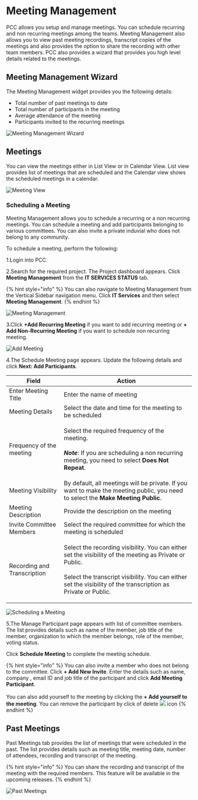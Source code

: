 # Meeting Management

PCC allows you setup and manage meetings. You can schedule recurring and non recurring meetings among the teams. Meeting Management also allows you to view past meeting recordings, transcript copies of the meetings and also provides the option to share the recording with other team members. PCC also provides a wizard that provides you high level details related to the meetings.

## Meeting Management Wizard

The Meeting Management widget provides you the following details:

* Total number of past meetings to date
* Total number of participants in the meeting
* Average attendance of the meeting
* Participants invited to the recurring meetings

![Meeting Management Wizard](../../.gitbook/assets/MMWizarrd.png)

## Meetings

You can view the meetings either in List View or in Calendar View. List view provides list of meetings that are scheduled and the Calendar view shows the scheduled meetings in a calendar.

![Meeting View](<../../.gitbook/assets/Meeting View.gif>)

### Scheduling a Meeting

Meeting Management allows you to schedule a recurring or a non recurring meetings. You can schedule a meeting and add participants belonging to various committees. You can also invite a private induvial who does not belong to any community.

To schedule a meeting, perform the following:

1.Login into PCC.

2.Search for the required project. The Project dashboard appears. Click **Meeting Management** from the **IT SERVICES STATUS** tab.

{% hint style="info" %}
You can also navigate to Meeting Management from the Vertical Sidebar navigation menu. Click **IT Services** and then select **Meeting Management**.
{% endhint %}

![Meeting Management](../../.gitbook/assets/MM.png)

3.Click **+Add Recurring Meeting** if you want to add recurring meeting or **+ Add Non-Recurring Meeting** if you want to schedule non recurring meeting.

![Add Meeting](../../.gitbook/assets/Rec\&NonRec.png)

4.The Schedule Meeting page appears. Update the following details and click **Next: Add Participants**.

| Field                       | Action                                                                                                                                                                                                                               |
| --------------------------- | ------------------------------------------------------------------------------------------------------------------------------------------------------------------------------------------------------------------------------------ |
| Enter Meeting Title         | Enter the name of meeting                                                                                                                                                                                                            |
| Meeting Details             | Select the date and time for the meeting to be scheduled                                                                                                                                                                             |
| Frequency of the meeting    | <p>Select the required frequency of the meeting.<br><br><em><strong>Note</strong></em>: If you are scheduling a non recurring meeting, you need to select <strong>Does Not Repeat</strong>.</p>                                      |
| Meeting Visibility          | By default, all meetings will be private. If you want to make the meeting public, you need to select the **Make Meeting Public**.                                                                                                    |
| Meeting Description         | Provide the description on the meeting                                                                                                                                                                                               |
| Invite Committee Members    | Select the required committee for which the meeting is scheduled                                                                                                                                                                     |
| Recording and Transcription | <p>Select the recording visibility. You can either set the visibility of the meeting as Private or Public.<br><br>Select the transcript visibility. You can either set the visibility of the transcription as Private or Public.</p> |

![Scheduling a Meeting](<../../.gitbook/assets/Schduling Meeting.gif>)

5.The Manage Participant page appears with list of committee members. The list provides details such as name of the member, job title of the member, organization to which the member belongs, role of the member, voting status.

Click **Schedule Meeting** to complete the meeting schedule.

{% hint style="info" %}
You can also invite a member who does not belong to the committee. Click **+ Add New Invite**. Enter the details such as name, company , email ID and job title of the participant and click **Add Meeting Participant**.\
\
You can also add yourself to the meeting by clicking the **+ Add yourself to the meeting**. You can remove the participant by click of delete ![](../../.gitbook/assets/delete\_icon.png) icon
{% endhint %}


## Past Meetings

Past Meetings tab provides the list of meetings that were scheduled in the past. The list provides details such as meeting title, meeting date, number of attendees, recording and transcript of the meeting.

{% hint style="info" %}
You can share the recording and transcript of the meeting with the required members. This feature will be available in the upcoming releases.
{% endhint %}

![Past Meetings](<../../.gitbook/assets/Past Meetings.png>)
